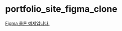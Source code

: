 # portfolio_site_figma_clone
[Figma 클론 예제입니다.](https://www.figma.com/file/ghG51BkoMjN5S4Z6cujKdU/Portfolio-Website-Template-(Community)?node-id=164%3A210&t=P0Dg9UVfLc8DTEZJ-0)
